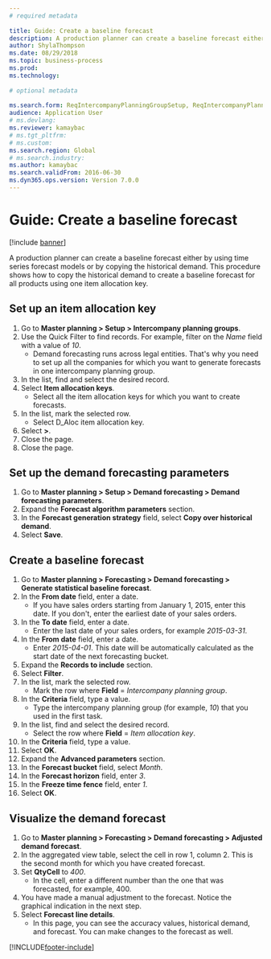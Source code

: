 ```yaml
--- 
# required metadata 
 
title: Guide: Create a baseline forecast
description: A production planner can create a baseline forecast either by using time series forecast models or by copying the historical demand. 
author: ShylaThompson
ms.date: 08/29/2018
ms.topic: business-process 
ms.prod:  
ms.technology:  
 
# optional metadata 
 
ms.search.form: ReqIntercompanyPlanningGroupSetup, ReqIntercompanyPlanningGroupAllocKeys, ReqDemPlanForecastParameters, ReqDemPlanCreateForecastDialog, SysQueryForm, ReqDemPlanForecastViewer   
audience: Application User 
# ms.devlang:  
ms.reviewer: kamaybac
# ms.tgt_pltfrm:  
# ms.custom:  
ms.search.region: Global
# ms.search.industry: 
ms.author: kamaybac
ms.search.validFrom: 2016-06-30 
ms.dyn365.ops.version: Version 7.0.0 
---
```

# Guide: Create a baseline forecast

[!include [banner](../../includes/banner.md)]

A production planner can create a baseline forecast either by using time series forecast models or by copying the historical demand. This procedure shows how to copy the historical demand to create a baseline forecast for all products using one item allocation key.

## Set up an item allocation key

1. Go to **Master planning > Setup > Intercompany planning groups**.
2. Use the Quick Filter to find records. For example, filter on the *Name* field with a value of *10*.
    * Demand forecasting runs across legal entities. That's why you need to set up all the companies for which you want to generate forecasts in one intercompany planning group.  
3. In the list, find and select the desired record.
4. Select **Item allocation keys**.
    * Select all the item allocation keys for which you want to create forecasts.  
5. In the list, mark the selected row.
    * Select D_Aloc item allocation key.  
6. Select **>**.
7. Close the page.
8. Close the page.

## Set up the demand forecasting parameters

1. Go to **Master planning > Setup > Demand forecasting > Demand forecasting parameters**.
2. Expand the **Forecast algorithm parameters** section.
3. In the **Forecast generation strategy** field, select **Copy over historical demand**.
4. Select **Save**.

## Create a baseline forecast

1. Go to **Master planning > Forecasting > Demand forecasting > Generate statistical baseline forecast**.
2. In the **From date** field, enter a date.
    * If you have sales orders starting from January 1, 2015, enter this date. If you don't, enter the earliest date of your sales orders.  
3. In the **To date** field, enter a date.
    * Enter the last date of your sales orders, for example *2015-03-31*.  
4. In the **From date** field, enter a date.
    * Enter *2015-04-01*. This date will be automatically calculated as the start date of the next forecasting bucket.  
5. Expand the **Records to include** section.
6. Select **Filter**.
7. In the list, mark the selected row.
    * Mark the row where **Field** = *Intercompany planning group*.  
8. In the **Criteria** field, type a value.
    * Type the intercompany planning group (for example, *10*) that you used in the first task.  
9. In the list, find and select the desired record.
    * Select the row where **Field** = *Item allocation key*.  
10. In the **Criteria** field, type a value.
11. Select **OK**.
12. Expand the **Advanced parameters** section.
13. In the **Forecast bucket** field, select *Month*.
14. In the **Forecast horizon** field, enter *3*.
15. In the **Freeze time fence** field, enter *1*.
16. Select **OK**.

## Visualize the demand forecast

1. Go to **Master planning > Forecasting > Demand forecasting > Adjusted demand forecast**.
2. In the aggregated view table, select the cell in row 1, column 2. This is the second month for which you have created forecast.
3. Set **QtyCell** to *400*.
    * In the cell, enter a different number than the one that was forecasted, for example, 400.  
4. You have made a manual adjustment to the forecast. Notice the graphical indication in the next step.
5. Select **Forecast line details**.
    * In this page, you can see the accuracy values, historical demand, and forecast. You can make changes to the forecast as well.  

[!INCLUDE[footer-include](../../../includes/footer-banner.md)]